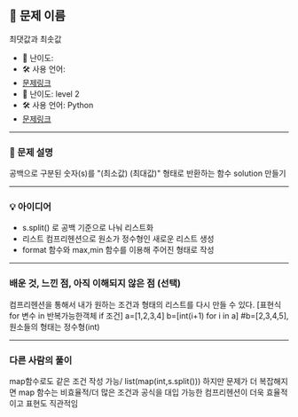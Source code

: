 ## 📘 문제 이름
최댓값과 최솟값


- 🧩 난이도: 
- 🛠 사용 언어: 
- [문제링크](https://...)
- 🧩 난이도: level 2
- 🛠 사용 언어: Python
- [문제링크](https://school.programmers.co.kr/learn/courses/30/lessons/12939)

---

### 🧠 문제 설명

공백으로 구분된 숫자(s)를 "(최소값) (최대값)" 형태로 반환하는 함수 solution 만들기

---

### 💡 아이디어

- s.split() 로 공백 기준으로 나눠 리스트화
- 리스트 컴프리헨션으로 원소가 정수형인 새로운 리스트 생성
- format 함수와 max,min 함수를 이용해 주어진 형태로 작성

---

### 배운 것, 느낀 점, 아직 이해되지 않은 점 (선택)

컴프리헨션을 통해서 내가 원하는 조건과 형태의 리스트를 다시 만들 수 있다.
[표현식 for 변수 in 반복가능한객체 if 조건]
a=[1,2,3,4]
b=[int(i+1) for i in a] #b=[2,3,4,5],원소들의 형태는 정수형(int)

---

### 다른 사람의 풀이
map함수로도 같은 조건 작성 가능/ list(map(int,s.split()))
하지만 문제가 더 복잡해지면 map 함수는 비효율적/더 많은 조건과 공식을 대입 가능한 컴프리헨션이 더욱 효율적이고 표현도 직관적임